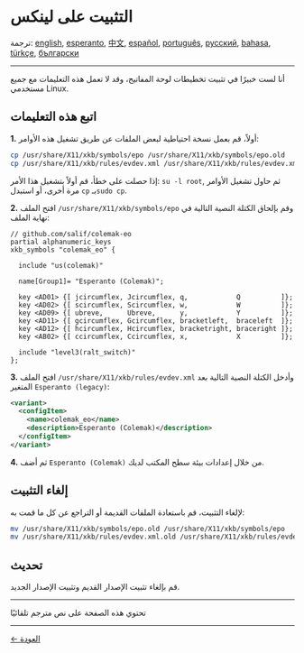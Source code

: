 # التثبيت على لينكس

ترجمة: [english](LINUX.md), [esperanto](LINUX.eo.md), [中文](LINUX.zh-CN.md), [español](LINUX.es.md), [português](LINUX.pt.md), [русский](LINUX.ru.md), [bahasa](LINUX.id.md), [türkçe](LINUX.tr.md), [български](LINUX.bg.md)

---

أنا لست خبيرًا في تثبيت تخطيطات لوحة المفاتيح، وقد لا تعمل هذه التعليمات مع جميع مستخدمي Linux.

## اتبع هذه التعليمات

**1.** أولاً، قم بعمل نسخة احتياطية لبعض الملفات عن طريق تشغيل هذه الأوامر:

```bash
cp /usr/share/X11/xkb/symbols/epo /usr/share/X11/xkb/symbols/epo.old
cp /usr/share/X11/xkb/rules/evdev.xml /usr/share/X11/xkb/rules/evdev.xml.old
```

إذا حصلت على خطأ، قم أولاً بتشغيل هذا الأمر: `su -l root`, ثم حاول تشغيل الأوامر مرة أخرى، أو استبدل `cp` بـ`sudo cp`.

**2.** افتح الملف `/usr/share/X11/xkb/symbols/epo` وقم بإلحاق الكتلة النصية التالية في نهاية الملف:

```
// github.com/salif/colemak-eo
partial alphanumeric_keys
xkb_symbols "colemak_eo" {

  include "us(colemak)"

  name[Group1]= "Esperanto (Colemak)";

  key <AD01> {[ jcircumflex, Jcircumflex, q,            Q          ]};
  key <AD02> {[ scircumflex, Scircumflex, w,            W          ]};
  key <AD09> {[ ubreve,      Ubreve,      y,            Y          ]};
  key <AD11> {[ gcircumflex, Gcircumflex, bracketleft,  braceleft  ]};
  key <AD12> {[ hcircumflex, Hcircumflex, bracketright, braceright ]};
  key <AB02> {[ ccircumflex, Ccircumflex, x,            X          ]};

  include "level3(ralt_switch)"
};
```

**3.** افتح الملف `/usr/share/X11/xkb/rules/evdev.xml` وأدخل الكتلة النصية التالية بعد المتغير `Esperanto (legacy)`:

```xml
<variant>
  <configItem>
    <name>colemak_eo</name>
    <description>Esperanto (Colemak)</description>
  </configItem>
</variant>
```

**4.** ثم أضف `Esperanto (Colemak)` من خلال إعدادات بيئة سطح المكتب لديك.

## إلغاء التثبيت

لإلغاء التثبيت، قم باستعادة الملفات القديمة أو التراجع عن كل ما قمت به:

```bash
mv /usr/share/X11/xkb/symbols/epo.old /usr/share/X11/xkb/symbols/epo
mv /usr/share/X11/xkb/rules/evdev.xml.old /usr/share/X11/xkb/rules/evdev.xml
```

## تحديث

قم بإلغاء تثبيت الإصدار القديم وتثبيت الإصدار الجديد.

---

تحتوي هذه الصفحة على نص مترجم تلقائيًا

---

[← العودة](./README.ar.md)
